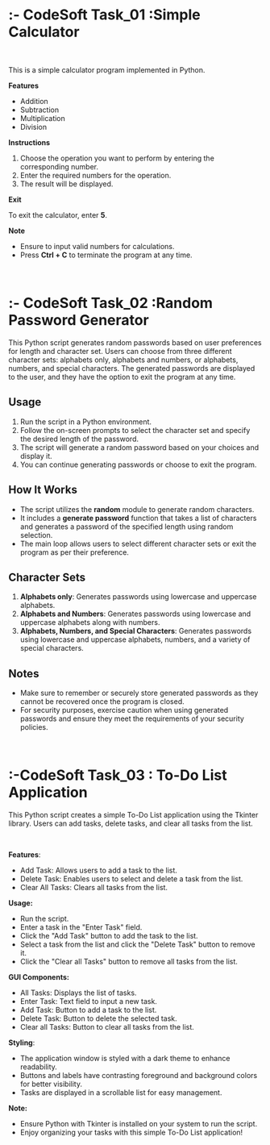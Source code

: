<h1>:- CodeSoft Task_01 :Simple Calculator</h1>
<p>&nbsp;</p>
<p>This is a simple calculator program implemented in Python.</p>
<p><strong>Features</strong></p>
<ul>
<li>Addition</li>
<li>Subtraction</li>
<li>Multiplication</li>
<li>Division</li>
</ul>
<p><strong>Instructions</strong></p>
<ol>
<li>Choose the operation you want to perform by entering the corresponding number.</li>
<li>Enter the required numbers for the operation.</li>
<li>The result will be displayed.</li>
</ol>
<p><strong>Exit</strong></p>
<p>To exit the calculator, enter <strong>5</strong>.</p>
<p><strong>Note</strong></p>
<ul>
<li>Ensure to input valid numbers for calculations.</li>
<li>Press <strong>Ctrl + C</strong> to terminate the program at any time.</li>
</ul>
<p>&nbsp;</p>
<h1>:- CodeSoft Task_02 :Random Password Generator</h1>
<p>This Python script generates random passwords based on user preferences for length and character set. Users can choose from three different character sets: alphabets only, alphabets and numbers, or alphabets, numbers, and special characters. The generated passwords are displayed to the user, and they have the option to exit the program at any time.</p>
<h2><strong>Usage</strong></h2>
<ol>
<li>Run the script in a Python environment.</li>
<li>Follow the on-screen prompts to select the character set and specify the desired length of the password.</li>
<li>The script will generate a random password based on your choices and display it.</li>
<li>You can continue generating passwords or choose to exit the program.</li>
</ol>
<h2><strong>How It Works</strong></h2>
<ul>
<li>The script utilizes the <strong>random</strong> module to generate random characters.</li>
<li>It includes a <strong>generate password</strong> function that takes a list of characters and generates a password of the specified length using random selection.</li>
<li>The main loop allows users to select different character sets or exit the program as per their preference.</li>
</ul>
<h2><strong>Character Sets</strong></h2>
<ol>
<li><strong>Alphabets only</strong>: Generates passwords using lowercase and uppercase alphabets.</li>
<li><strong>Alphabets and Numbers</strong>: Generates passwords using lowercase and uppercase alphabets along with numbers.</li>
<li><strong>Alphabets, Numbers, and Special Characters</strong>: Generates passwords using lowercase and uppercase alphabets, numbers, and a variety of special characters.</li>
</ol>
<h2><strong>Notes</strong></h2>
<ul>
<li>Make sure to remember or securely store generated passwords as they cannot be recovered once the program is closed.</li>
<li>For security purposes, exercise caution when using generated passwords and ensure they meet the requirements of your security policies.</li>
</ul>
<p>&nbsp;</p>
<h1>:-CodeSoft Task_03 :&nbsp;To-Do List Application</h1>
<p>This Python script creates a simple To-Do List application using the Tkinter library. Users can add tasks, delete tasks, and clear all tasks from the list.</p>
<p>&nbsp;</p>
<p><strong>Features</strong>:</p>
<ul>
<li>Add Task: Allows users to add a task to the list.</li>
<li>Delete Task: Enables users to select and delete a task from the list.</li>
<li>Clear All Tasks: Clears all tasks from the list.</li>
</ul>
<p><strong>Usage:</strong></p>
<ul>
<li>Run the script.</li>
<li>Enter a task in the "Enter Task" field.</li>
<li>Click the "Add Task" button to add the task to the list.</li>
<li>Select a task from the list and click the "Delete Task" button to remove it.</li>
<li>Click the "Clear all Tasks" button to remove all tasks from the list.</li>
</ul>
<p><strong>GUI Components:</strong></p>
<ul>
<li>All Tasks: Displays the list of tasks.</li>
<li>Enter Task: Text field to input a new task.</li>
<li>Add Task: Button to add a task to the list.</li>
<li>Delete Task: Button to delete the selected task.</li>
<li>Clear all Tasks: Button to clear all tasks from the list.</li>
</ul>
<p><strong>Styling</strong>:</p>
<ul>
<li>The application window is styled with a dark theme to enhance readability.</li>
<li>Buttons and labels have contrasting foreground and background colors for better visibility.</li>
<li>Tasks are displayed in a scrollable list for easy management.</li>
</ul>
<p><strong>Note:</strong></p>
<ul>
<li>Ensure Python with Tkinter is installed on your system to run the script.</li>
<li>Enjoy organizing your tasks with this simple To-Do List application!</li>
</ul>
<p>&nbsp;</p>
